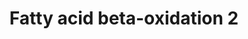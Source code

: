 ---
annotations:
- type: Pathway Ontology
  value: fatty acid beta degradation pathway
authors:
- Nsalomonis
- MaintBot
- Evelo
- C.Redfern
- Christine Chichester
- Fehrhart
- Timverbruggen
- Eweitz
description: ''
last-edited: 2021-05-07
organisms:
- Rattus norvegicus
redirect_from:
- /index.php/Pathway:WP105
- /instance/WP105
schema-jsonld:
- '@context': https://schema.org/
  '@id': https://wikipathways.github.io/pathways/WP105.html
  '@type': Dataset
  creator:
    '@type': Organization
    name: WikiPathways
  description: ''
  keywords:
  - Hadhb
  - 3-Oxohexanoyl-CoA
  - 3-Oxocanoyl-CoA
  - Trans-Oct-2-enoyl-CoA
  - Hexanoyl-CoA
  - Trans-Hex-2-enoyl-CoA
  - Acadm
  - Decanoyl-CoA
  - Hadha
  - 3-Oxo-octanoyl-CoA
  - (S)-3-Hydroxyoctanoyl-CoA
  - Echs1
  - Trans-Dec-2-enoyl-CoA
  - (S)-3-Hydroxydecanoyl-CoA
  - Butanoyl-CoA
  - Octaoyl-CoA
  - (S)-Hydrocyhexanoyl
  - Acads
  - Acetyl-CoA
  - Hadhsc
  license: CC0
  name: Fatty acid beta-oxidation 2
seo: CreativeWork
title: Fatty acid beta-oxidation 2
wpid: WP105
---